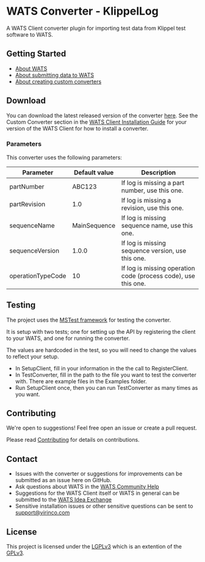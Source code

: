 ﻿# WATS Converter - KlippelLog

A WATS Client converter plugin for importing test data from Klippel test software to WATS.

## Getting Started

* [About WATS](https://wats.com/manufacturing-intelligence/)
* [About submitting data to WATS](https://virinco.zendesk.com/hc/en-us/articles/207424613)
* [About creating custom converters](https://virinco.zendesk.com/hc/en-us/articles/207424593)

## Download

You can download the latest released version of the converter [here](https://github.com/Virinco/WATS-Converter-KlippelLog/releases/latest). See the Custom Converter section in the [WATS Client Installation Guide](https://wats.com/download) for your version of the WATS Client for how to install a converter.

### Parameters

This converter uses the following parameters:

| Parameter         | Default value | Description                                                    |
|-------------------|---------------|----------------------------------------------------------------|
| partNumber        | ABC123        | If log is missing a part number, use this one.                 |
| partRevision      | 1.0           | If log is missing a revision, use this one.                    |
| sequenceName      | MainSequence  | If log is missing sequence name, use this one.                 |
| sequenceVersion   | 1.0.0         | If log is missing sequence version, use this one.              |
| operationTypeCode | 10            | If log is missing operation code (process code), use this one. |

## Testing

The project uses the [MSTest framework](https://docs.microsoft.com/en-us/visualstudio/test/quick-start-test-driven-development-with-test-explorer) for testing the converter.

It is setup with two tests; one for setting up the API by registering the client to your WATS, and one for running the converter.

The values are hardcoded in the test, so you will need to change the values to reflect your setup.
* In SetupClient, fill in your information in the the call to RegisterClient.
* In TestConverter, fill in the path to the file you want to test the converter with. There are example files in the Examples folder.
* Run SetupClient once, then you can run TestConverter as many times as you want.

## Contributing

We're open to suggestions! Feel free open an issue or create a pull request.

Please read [Contributing](CONTRIBUTING.md) for details on contributions.

## Contact

* Issues with the converter or suggestions for improvements can be submitted as an issue here on GitHub.
* Ask questions about WATS in the [WATS Community Help](https://virinco.zendesk.com/hc/en-us/community/topics/200229613)
* Suggestions for the WATS Client itself or WATS in general can be submitted to the [WATS Idea Exchange](https://virinco.zendesk.com/hc/en-us/community/topics/200229623)
* Sensitive installation issues or other sensitive questions can be sent to [support@virinco.com](mailto://support@virinco.com)

## License

This project is licensed under the [LGPLv3](COPYING.LESSER) which is an extention of the [GPLv3](COPYING).